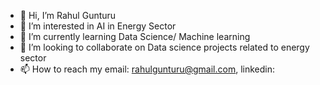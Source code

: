 - 👋 Hi, I’m Rahul Gunturu
- 👀 I’m interested in AI in Energy Sector
- 🌱 I’m currently learning Data Science/ Machine learning 
- 💞️ I’m looking to collaborate on Data science projects related to energy sector
- 📫 How to reach my email: rahulgunturu@gmail.com, linkedin: 

<!---
VarmaXGunturu/VarmaXGunturu is a ✨ special ✨ repository because its `README.md` (this file) appears on your GitHub profile.
You can click the Preview link to take a look at your changes.
--->
